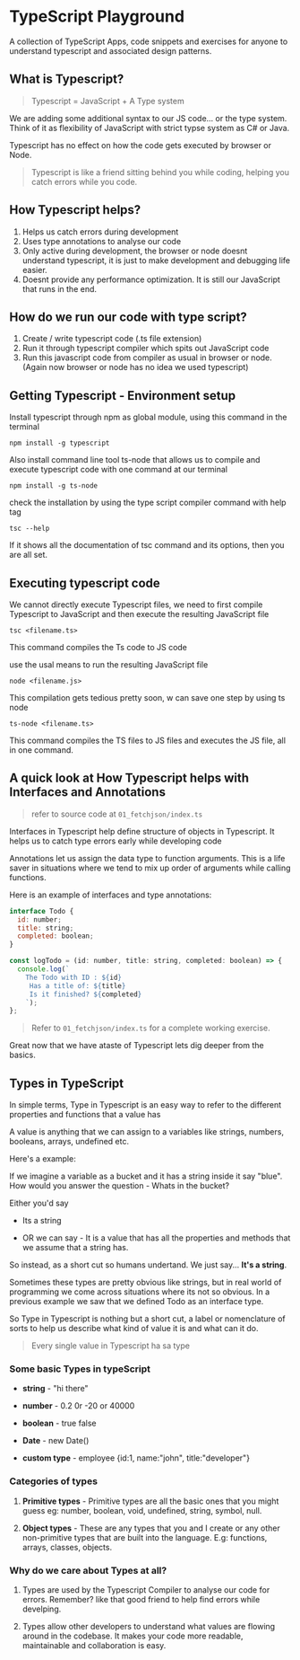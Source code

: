 # TypeScript Playground

A collection of TypeScript Apps, code snippets and exercises for anyone to understand typescript and associated design patterns.

## What is Typescript?

> Typescript = JavaScript + A Type system

We are adding some additional syntax to our JS code... or the type system. Think of it as flexibility of JavaScript with strict typse system as C# or Java.

Typescript has no effect on how the code gets executed by browser or Node.

> Typescript is like a friend sitting behind you while coding, helping you catch errors while you code.

## How Typescript helps?

1. Helps us catch errors during development
2. Uses type annotations to analyse our code
3. Only active during development, the browser or node doesnt understand typescript, it is just to make development and debugging life easier.
4. Doesnt provide any performance optimization. It is still our JavaScript that runs in the end.

## How do we run our code with type script?

1. Create / write typescript code (.ts file extension)
2. Run it through typescript compiler which spits out JavaScript code
3. Run this javascript code from compiler as usual in browser or node. (Again now browser or node has no idea we used typescript)

## Getting Typescript - Environment setup

Install typescript through npm as global module, using this command in the terminal

`npm install -g typescript`

Also install command line tool ts-node that allows us to compile and execute typescript code with one command at our terminal

`npm install -g ts-node`

check the installation by using the type script compiler command with help tag

`tsc --help`

If it shows all the documentation of tsc command and its options, then you are all set.

## Executing typescript code

We cannot directly execute Typescript files, we need to first compile Typescript to JavaScript and then execute the resulting JavaScript file

`tsc <filename.ts>`

This command compiles the Ts code to JS code

use the usal means to run the resulting JavaScript file

`node <filename.js>`

This compilation gets tedious pretty soon, w can save one step by using ts node

`ts-node <filename.ts>`

This command compiles the TS files to JS files and executes the JS file, all in one command.

## A quick look at How Typescript helps with Interfaces and Annotations

> refer to source code at `01_fetchjson/index.ts`

Interfaces in Typescript help define structure of objects in Typescript. It helps us to catch type errors early while developing code

Annotations let us assign the data type to function arguments. This is a life saver in situations where we tend to mix up order of arguments while calling functions.

Here is an example of interfaces and type annotations:

```javascript
interface Todo {
  id: number;
  title: string;
  completed: boolean;
}

const logTodo = (id: number, title: string, completed: boolean) => {
  console.log(`
    The Todo with ID : ${id}
     Has a title of: ${title}
     Is it finished? ${completed}
    `);
};
```

> Refer to `01_fetchjson/index.ts` for a complete working exercise.

Great now that we have ataste of Typescript lets dig deeper from the basics.

## Types in TypeScript

In simple terms, Type in Typescript is an easy way to refer to the different properties and functions that a value has

A value is anything that we can assign to a variables like strings, numbers, booleans, arrays, undefined etc.

Here's a example:

If we imagine a variable as a bucket and it has a string inside it say "blue". How would you answer the question - Whats in the bucket?

Either you'd say

* Its a string

* OR we can say - It is a value that has all the properties and methods that we assume that a string has.

So instead, as a short cut so humans undertand. We just say... **It's a string**.

Sometimes these types are pretty obvious like strings, but in real world of programming we come across situations where its not so obvious. In a previous example we saw that we defined Todo as an interface type.

So Type in Typescript is nothing but a short cut, a label or nomenclature of sorts to help us describe what kind of value it is and what can it do.

> Every single value in Typescript ha sa type

### Some basic Types in typeScript

* **string** - "hi there"

* **number** - 0.2 0r -20 or 40000

* **boolean** - true false

* **Date** - new Date()

* **custom type** - employee {id:1, name:"john", title:"developer"}

### Categories of types

1. **Primitive types** - Primitive types are all the basic ones that you might guess eg: number, boolean, void, undefined, string, symbol, null.

2. **Object types** - These are any types that you and I create or any other non-primitive types that are built into the language. E.g: functions, arrays, classes, objects.

### Why do we care about Types at all?

1. Types are used by the Typescript Compiler to analyse our code for errors. Remember? like that good friend to help find errors while develping.

2. Types allow other developers to understand what values are flowing around in the codebase. It makes your code more readable, maintainable and collaboration is easy.